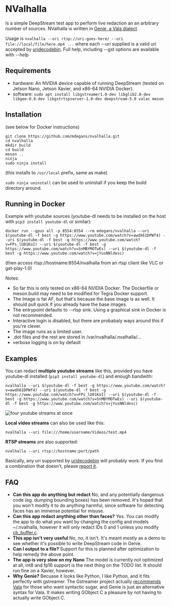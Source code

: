 # NValhalla

Is a simple DeepStream test app to perform live redaction an an arbitrary number of sources. NValhalla is written in [Genie, a Vala dialect](https://wiki.gnome.org/Projects/Genie).

Usage is `nvalhalla --uri rtsp://uri-goes-here/ --uri file://local/file/here.mp4 ...` where each --uri supplied is a valid uri accepted by [uridecodebin](https://gstreamer.freedesktop.org/documentation/playback/uridecodebin.html?gi-language=c). Full help, including --gst options are available with --help

## Requirements

- hardware: An NVIDIA device capable of running DeepStream (tested on Jetson Nano, Jetson Xavier, and x86-64 NVIDIA Docker).
- software: `sudo apt install libgstreamer1.0-dev libglib2.0-dev libgee-0.8-dev libgstrtspserver-1.0-dev deepstream-5.0 valac meson`

## Installation

(see below for Docker instructions)

```shell
git clone https://github.com/mdegans/nvalhalla.git
cd nvalhalla
mkdir build
cd build
meson ..
ninja
sudo ninja install
```

(this installs to `/usr/local` prefix, same as make)

`sudo ninja uninstall` can be used to uninstall if you keep the build directory around.

## Running in Docker

Example with youtube sources (youtube-dl needs to be installed on the host with `pip3 install youtube-dl` or similar):
```
docker run --gpus all -p 8554:8554 --rm mdegans/nvalhalla --uri $(youtube-dl -f best -g https://www.youtube.com/watch?v=awdX61DPWf4) --uri $(youtube-dl -f best -g https://www.youtube.com/watch?v=FPs_lU01KoI) --uri $(youtube-dl -f best -g https://www.youtube.com/watch?v=SnMBYMOTwEs) --uri $(youtube-dl -f best -g https://www.youtube.com/watch?v=jYusNNldesc)
```

(then access rtsp://hostname:8554/nvalhalla from an rtsp client like VLC or gst-play-1.0)

Notes:
- So far this is only tested on x86-64 NVIDIA Docker. The Dockerfile or meson.build may need to be modified for Tegra Docker support.
- The Image is fat AF, but that's because the base image is as well. It should pull quick if you already have the base images.
- The entrypoint defaults to --rtsp sink. Using a graphical sink in Docker is not recommended.
- Interactive login is disabled, but there are probabaly ways around this if you're clever.
- The image runs as a limited user.
- .dot files and the rest are stored in /var/nvalhalla/.nvalhalla/...
- verbose logging is on by default

## Examples

You can redact **multiple youtube streams** like this, provided you have youtube-dl installed (`pip3 install youtube-dl`) and enough bandwith:
```
nvalhalla --uri $(youtube-dl -f best -g https://www.youtube.com/watch?v=awdX61DPWf4) --uri $(youtube-dl -f best -g https://www.youtube.com/watch?v=FPs_lU01KoI) --uri $(youtube-dl -f best -g https://www.youtube.com/watch?v=SnMBYMOTwEs) --uri $(youtube-dl -f best -g https://www.youtube.com/watch?v=jYusNNldesc)
```
![four youtube streams at once](https://i.imgur.com/7eo0NR5.jpg)

**Local video streams** can also be used like this:
```
nvalhalla --uri file:///home/username/Videos/test.mp4
```

**RTSP streams** are also supported:
```
nvalhalla --uri rtsp://hostname:port/path
```

Basically, any uri supported by [uridecodebin](https://gstreamer.freedesktop.org/documentation/playback/uridecodebin.html?gi-language=c) will probably work. If you find a combination that doesn't, please [report it](https://github.com/mdegans/nvalhalla/issues).

## FAQ

- **Can this app do anything but redact** No, and any potentially dangerous code (eg. dumping bounding boxes) has been removed. It's hoped that you won't modify it to do anything harmful, since software for detecting faces has an immense potential for misuse.
- **Can this app redact anything other than faces?** Yes. You can modify the app to do what you want by changing the config and models ~/.nvalhalla, however it will only redact IDs 0 and 1 unless you modify [cb_buffer.c](./src/cb_buffer.c).
- **This app isn't very useful** No, no, it isn't. It's meant mostly as a demo to see whether it's possible to write DeepStream code in Genie.
- **Can I output to a file?** Support for this is planned after optimization to help remedy the above point.
- **The app is very slow on my Nano** The model is currently not optimized at all, int8 and fp16 support is the next thing on the TODO list. It should run fine on a Xavier, however.
- **Why Genie?** Becuase it looks like Python, I like Python, and it fits perfectly with gstreamer. The Gstreamer project actually [recommends Vala](https://gstreamer.freedesktop.org/documentation/frequently-asked-questions/general.html?gi-language=c#why-is-gstreamer-written-in-c-why-not-cobjectivec) for those who want syntactic sugar, and Genie is just an alternative syntax for Vala. It makes writing GObject C a pleasure by not having to actually write GObject C.
